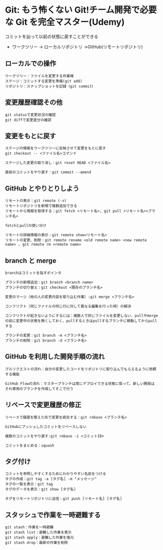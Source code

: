 # Git: もう怖くない Git!チーム開発で必要な Git を完全マスター(Udemy)

コミットを辿って以前の状態に戻すことができる

- ワークツリー → ローカルリポジトリ →GitHub(リモートリポジトリ)

## ローカルでの操作

```
ワークツリー：ファイルを変更する作業場
ステージ：コミットする変更を準備(git add)
リポジトリ：スナップショットを記録（git commit）
```

## 変更履歴確認その他

```
git statusで変更状況の確認
git diffで変更差分の確認
```

## 変更をもとに戻す

```
ステージの情報をワークツリーに反映させて変更をもとに戻す
git checkout -- <ファイル名>コマンド

ステージした変更の取り消し：git reset HEAD <ファイル名>

直前のコミットをやり直す：git commit --amend
```

## GitHub とやりとりしよう

```
リモートの表示：git remote (-v)
リモートリポジトリを新規で複数追加できる
リモートから情報を取得する：git fetch <リモート名>, git pull <リモート名><ブランチ名>

fetchとpullの使い分け

リモートの詳細情報の表示：git remote show<リモート名>
リモートの変更、削除：git remote rename <old remote name> <new remote name> , git remote rm <remote name>
```

## branch と merge

```
branchはコミットを指すポインタ

ブランチの新規追加：git branch <branch name>
ブランチの切り替え：git checkout <既存のブランチ名>

変更のマージ（他の人の変更内容を取り込む作業）:git merge <ブランチ名>

コンフリクト（同じファイルの同じ行に対して異なる編集を行った時）の解決

コンフリクトが起きないようにするには：複数人で同じファイルを変更しない、pullやmergeの前に変更中の状態を無くしておく、pullするときはpullするブランチに移動してからpullする

ブランチの変更：git branch -m <ブランチ名>
ブランチの削除：git branch -d <ブランチ名>
```

## GitHub を利用した開発手順の流れ

```
プルリクエストの流れ：自分の変更したコードをリポジトリに取り込んでもらえるように依頼する機能

GitHub Flowの流れ：マスターブランチは常にデプロイできる状態に保って、新しい開発はそれ専用のブランチを作成してそこで行う
```

## リベースで変更履歴の修正

```
リベースで履歴を整えた形で変更を統合する：git rebase <ブランチ名>

GitHubにプッシュしたコミットをリベースしない

複数のコミットをやり直す:git rebase -i <コミットID>

コミットをまとめる：squash
```

## タグ付け

```
コミットを参照しやすくするためにわかりやすい名前をつける
タグの作成：git tag -a [タグ名] -m "メッセージ"
タグの一覧を表示：git tag
タグのデータを表示：git show [タグ名]

タグをリモートリポジトリに送信：git push [リモート名] [タグ名]
```

## スタッシュで作業を一時避難する

```
git stash：作業を一時避難
git stash list：避難した作業を表示
git stash apply：避難した作業を復元
git stash drop：最新の作業を削除
```
